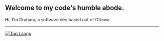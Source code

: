## Welcome to my code's humble abode.

Hi, I'm Graham, a software dev based out of Ottawa. 

---

[![Top Langs](https://github-readme-stats.vercel.app/api/top-langs/?username=grahamre&layout=compact&title_color=58a6ff&text_color=c9d1d9&icon_color=8b949e&bg_color=0d1117&show_icons=true&hide_border=true)](https://github.com/anuraghazra/github-readme-stats)
